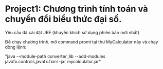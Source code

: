 # Project1: Chương trình tính toán và chuyển đổi biểu thức đại số.
<p>Yêu cầu đã cài đặt JRE (khuyến khích sử dụng phiên bản mới nhất)<p>
<p>Để chạy chương trình, mở command promt tại thư MyCalculator này và chạy dòng lệnh: <p>
"java --module-path converter_lib --add-modules javafx.controls,javafx.fxml -jar mycalculator.jar"
